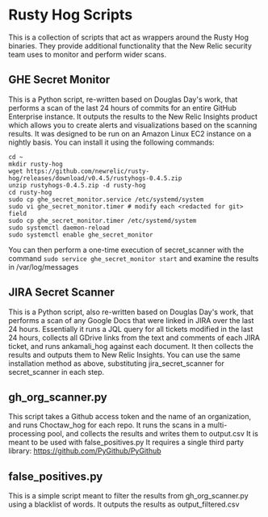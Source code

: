 # Rusty Hog Scripts

This is a collection of scripts that act as wrappers around the Rusty Hog binaries.
They provide additional functionality that the New Relic security team uses to monitor
and perform wider scans.

## GHE Secret Monitor

This is a Python script, re-written based on Douglas Day's work, that performs a scan
of the last 24 hours of commits for an entire GitHub Enterprise instance. It outputs
the results to the New Relic Insights product which allows you to create alerts and 
visualizations based on the scanning results. It was designed to be run on an Amazon Linux
EC2 instance on a nightly basis. You can install it using the following commands:

```shell script
cd ~
mkdir rusty-hog
wget https://github.com/newrelic/rusty-hog/releases/download/v0.4.5/rustyhogs-0.4.5.zip
unzip rustyhogs-0.4.5.zip -d rusty-hog
cd rusty-hog
sudo cp ghe_secret_monitor.service /etc/systemd/system
sudo vi ghe_secret_monitor.timer # modify each <redacted for git> field
sudo cp ghe_secret_monitor.timer /etc/systemd/system
sudo systemctl daemon-reload 
sudo systemctl enable ghe_secret_monitor
```

You can then perform a one-time execution of secret_scanner with the command 
`sudo service ghe_secret_monitor start` and examine the results in /var/log/messages

## JIRA Secret Scanner

This is a Python script, also re-written based on Douglas Day's work, that performs a
scan of any Google Docs that were linked in JIRA over the last 24 hours. Essentially 
it runs a JQL query for all tickets modified in the last 24 hours, collects all GDrive 
links from the text and comments of each JIRA ticket, and runs ankamali_hog against each
document. It then collects the results and outputs them to New Relic Insights. You can use 
the same installation method as above, substituting jira_secret_scanner for secret_scanner
in each step.

## gh_org_scanner.py

This script takes a Github access token and the name of an organization, and runs
Choctaw_hog for each repo. It runs the scans in a multi-processing pool, and collects
the results and writes them to output.csv It is meant to be used with false_positives.py
It requires a single third party library: https://github.com/PyGithub/PyGithub

## false_positives.py

This is a simple script meant to filter the results from gh_org_scanner.py using a 
blacklist of words. It outputs the results as output_filtered.csv
